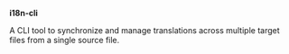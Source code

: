 **i18n-cli**

A CLI tool to synchronize and manage translations across multiple target files from a single source file.
